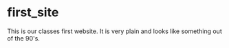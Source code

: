 # first_site
This is our classes first website. It is very plain and looks like something out of the 90's.

